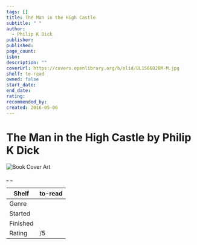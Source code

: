 ```yaml
---
tags: []
title: The Man in the High Castle
subtitle: " "
author:
  - Philip K Dick
publisher: 
published: 
page_count: 
isbn: 
description: ""
coverUrl: https://covers.openlibrary.org/b/olid/OL1566828M-M.jpg
shelf: to-read
owned: false
start_date: 
end_date: 
rating: 
recommended_by: 
created: 2016-05-06
---
```


# The Man in the High Castle by Philip K Dick

![Book Cover Art](https://covers.openlibrary.org/b/olid/OL1566828M-M.jpg)

_ _

| Shelf | to-read |
| --- | --- |
| Genre |  |
| Started |  |
| Finished |  |
| Rating | /5 |

